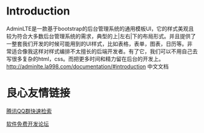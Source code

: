 Introduction
============
AdminLTE是一款基于bootstrap的后台管理系统的通用模板UI，它的样式美观且较为符合大多数后台管理系统的需求，典型的上|左右|下的布局形式。并且提供了一整套我们开发的时候可能用到的UI样式，比如表格，表单，图表，日历等。非常适合像我这样对样式编排不太擅长的后端开发者。有了它，我们可以不用自己去写很多复杂的html，css。而把更多时间和精力留在后台的开发上。
http://adminlte.la998.com/documentation/#introduction 中文文档

 # 良心友情链接

[腾讯QQ群快速检索](http://u.720life.cn/s/8cf73f7c)

[软件免费开发论坛](http://u.720life.cn/s/bbb01dc0)